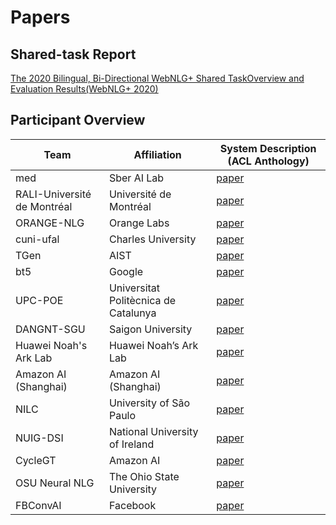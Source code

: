 # Papers

## Shared-task Report

[The 2020 Bilingual, Bi-Directional WebNLG+ Shared TaskOverview and Evaluation Results(WebNLG+ 2020)](https://www.aclweb.org/anthology/2020.webnlg-1.7.pdf)

## Participant Overview

Team                          |        Affiliation                    |                System Description (ACL Anthology)             |
------------------------------|---------------------------------------|---------------------------------------------------------------|
med                           | Sber AI Lab                           |  [paper](https://www.aclweb.org/anthology/2020.webnlg-1.17/)  |
RALI-Université de Montréal   | Université de Montréal                |  [paper](https://www.aclweb.org/anthology/2020.webnlg-1.16/)  |
ORANGE-NLG                    | Orange Labs                           |  [paper](https://www.aclweb.org/anthology/2020.webnlg-1.9/)   |
cuni-ufal                     | Charles University                    |  [paper](https://www.aclweb.org/anthology/2020.webnlg-1.20/)  |
TGen                          | AIST                                  |  [paper](https://www.aclweb.org/anthology/2020.webnlg-1.18/)  |
bt5                           | Google                                |  [paper](https://www.aclweb.org/anthology/2020.webnlg-1.13/)  |
UPC-POE                       | Universitat Politècnica de Catalunya  |  [paper](https://www.aclweb.org/anthology/2020.webnlg-1.19/)  |
DANGNT-SGU                    | Saigon University                     |  [paper](https://www.aclweb.org/anthology/2020.webnlg-1.21/)  |
Huawei Noah's Ark Lab         | Huawei Noah’s Ark Lab                 |  [paper](https://www.aclweb.org/anthology/2020.webnlg-1.22/)  |
Amazon AI (Shanghai)          | Amazon AI (Shanghai)                  |  [paper](https://www.aclweb.org/anthology/2020.webnlg-1.10/)  |
NILC                          | University of São Paulo               |  [paper](https://www.aclweb.org/anthology/2020.webnlg-1.14/)  |
NUIG-DSI                      | National University of Ireland        |  [paper](https://www.aclweb.org/anthology/2020.webnlg-1.15/)  |
CycleGT                       | Amazon AI                             |  [paper](https://www.aclweb.org/anthology/2020.webnlg-1.8/)   |
OSU Neural NLG                | The Ohio State University             |  [paper](https://www.aclweb.org/anthology/2020.webnlg-1.12/)  |
FBConvAI                      | Facebook                              |  [paper](https://www.aclweb.org/anthology/2020.webnlg-1.11/)  |
